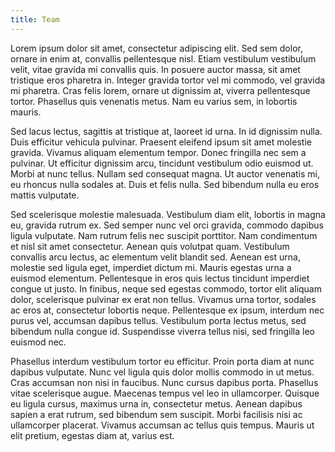 ```yaml
---
title: Team
---
```

Lorem ipsum dolor sit amet, consectetur adipiscing elit. Sed sem dolor, ornare in enim at, convallis pellentesque nisl. Etiam vestibulum vestibulum velit, vitae gravida mi convallis quis. In posuere auctor massa, sit amet tristique eros pharetra in. Integer gravida tortor vel mi commodo, vel gravida mi pharetra. Cras felis lorem, ornare ut dignissim at, viverra pellentesque tortor. Phasellus quis venenatis metus. Nam eu varius sem, in lobortis mauris.

Sed lacus lectus, sagittis at tristique at, laoreet id urna. In id dignissim nulla. Duis efficitur vehicula pulvinar. Praesent eleifend ipsum sit amet molestie gravida. Vivamus aliquam elementum tempor. Donec fringilla nec sem a pulvinar. Ut efficitur dignissim arcu, tincidunt vestibulum odio euismod ut. Morbi at nunc tellus. Nullam sed consequat magna. Ut auctor venenatis mi, eu rhoncus nulla sodales at. Duis et felis nulla. Sed bibendum nulla eu eros mattis vulputate.

Sed scelerisque molestie malesuada. Vestibulum diam elit, lobortis in magna eu, gravida rutrum ex. Sed semper nunc vel orci gravida, commodo dapibus ligula vulputate. Nam rutrum felis nec suscipit porttitor. Nam condimentum et nisl sit amet consectetur. Aenean quis volutpat quam. Vestibulum convallis arcu lectus, ac elementum velit blandit sed. Aenean est urna, molestie sed ligula eget, imperdiet dictum mi. Mauris egestas urna a euismod elementum. Pellentesque in eros quis lectus tincidunt imperdiet congue ut justo. In finibus, neque sed egestas commodo, tortor elit aliquam dolor, scelerisque pulvinar ex erat non tellus. Vivamus urna tortor, sodales ac eros at, consectetur lobortis neque. Pellentesque ex ipsum, interdum nec purus vel, accumsan dapibus tellus. Vestibulum porta lectus metus, sed bibendum nulla congue id. Suspendisse viverra tellus nisi, sed fringilla leo euismod nec.

Phasellus interdum vestibulum tortor eu efficitur. Proin porta diam at nunc dapibus vulputate. Nunc vel ligula quis dolor mollis commodo in ut metus. Cras accumsan non nisi in faucibus. Nunc cursus dapibus porta. Phasellus vitae scelerisque augue. Maecenas tempus vel leo in ullamcorper. Quisque eu ligula cursus, maximus urna in, consectetur metus. Aenean dapibus sapien a erat rutrum, sed bibendum sem suscipit. Morbi facilisis nisi ac ullamcorper placerat. Vivamus accumsan ac tellus quis tempus. Mauris ut elit pretium, egestas diam at, varius est.